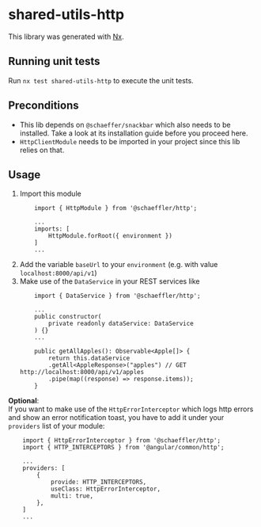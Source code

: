 # shared-utils-http

This library was generated with [Nx](https://nx.dev).

## Running unit tests

Run `nx test shared-utils-http` to execute the unit tests.

## Preconditions

- This lib depends on `@schaeffer/snackbar` which also needs to be installed. Take a look at its installation guide before you proceed here.  
- `HttpClientModule` needs to be imported in your project since this lib relies on that.

## Usage


1. Import this module
    ```
        import { HttpModule } from '@schaeffler/http';

        ...
        imports: [
            HttpModule.forRoot({ environment })
        ]
        ...
    ```
2. Add the variable `baseUrl` to your `environment` (e.g. with value `localhost:8000/api/v1`)
3. Make use of the `DataService` in your REST services like
    ```
        import { DataService } from '@schaeffler/http';

        ...
        public constructor(
            private readonly dataService: DataService
        ) {}
        ...

        public getAllApples(): Observable<Apple[]> {
            return this.dataService
            .getAll<AppleResponse>("apples") // GET http://localhost:8000/api/v1/apples
            .pipe(map((response) => response.items));
        }
    ```



**Optional**:  
If you want to make use of the `HttpErrorInterceptor` which logs http errors and show an error notification toast, you have to add it under your `providers` list of your module:  
```
    import { HttpErrorInterceptor } from '@schaeffler/http';
    import { HTTP_INTERCEPTORS } from '@angular/common/http';

    ...
    providers: [
        {
            provide: HTTP_INTERCEPTORS,
            useClass: HttpErrorInterceptor,
            multi: true,
        },
    ]
    ...   
```

